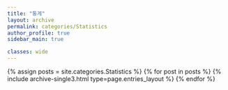 ```yaml
---
title: "통계"
layout: archive
permalink: categories/Statistics
author_profile: true
sidebar_main: true

classes: wide
---
```



{% assign posts = site.categories.Statistics %}
{% for post in posts %} {% include archive-single3.html type=page.entries_layout %} {% endfor %}
